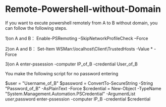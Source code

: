 # Remote-Powershell-without-Domain
If you want to excute powershell remotely from A to B without domain, you can follow the following steps.


1)on A and B：
Enable-PSRemoting –SkipNetworkProfileCheck –Force

2)on A and B：
Set-Item WSMan:\localhost\Client\TrustedHosts -Value * -Force 

3)on A
enter-pssession -computer IP_of_B -credential User_of_B

You make the following script for no password entering

$user = "Username_of_B"
$password = ConvertTo-SecureString -String "Password_of_B" -AsPlainText -Force
$credential = New-Object -TypeName "System.Management.Automation.PSCredential" -ArgumentList $user,$password
enter-pssession -computer IP_B -credential $credential
